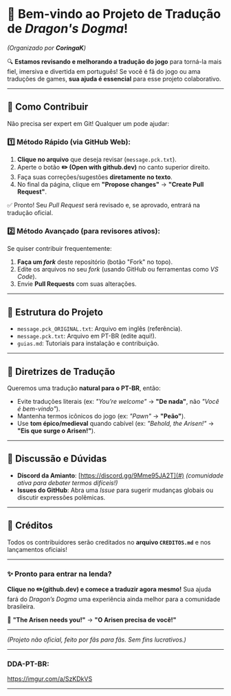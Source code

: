# **🐉 Bem-vindo ao Projeto de Tradução de *Dragon's Dogma*!**  
*(Organizado por **CoringaK**)*  

🔍 **Estamos revisando e melhorando a tradução do jogo** para torná-la mais fiel, imersiva e divertida em português! Se você é fã do jogo ou ama traduções de games, **sua ajuda é essencial** para esse projeto colaborativo.  

---

## **📌 Como Contribuir**  
Não precisa ser expert em Git! Qualquer um pode ajudar:  

### **1️⃣ Método Rápido (via GitHub Web):**  
1. **Clique no arquivo** que deseja revisar (`message.pck.txt`).  
2. Aperte o botão **✏️ (Open with github.dev)** no canto superior direito.  
3. Faça suas correções/sugestões **diretamente no texto**.  
4. No final da página, clique em **"Propose changes"** → **"Create Pull Request"**.  

✅ Pronto! Seu *Pull Request* será revisado e, se aprovado, entrará na tradução oficial.  

### **2️⃣ Método Avançado (para revisores ativos):**  
Se quiser contribuir frequentemente:  
1. **Faça um *fork*** deste repositório (botão "Fork" no topo).  
2. Edite os arquivos no seu *fork* (usando GitHub ou ferramentas como *VS Code*).  
3. Envie **Pull Requests** com suas alterações.  

---

## **📂 Estrutura do Projeto**  
- `message.pck_ORIGINAL.txt`: Arquivo em inglês (referência).  
- `message.pck.txt`: Arquivo em PT-BR (edite aqui!).  
- `guias.md`: Tutoriais para instalação e contribuição.  

---

## **🎯 Diretrizes de Tradução**  
Queremos uma tradução **natural para o PT-BR**, então:  
- Evite traduções literais (ex: *"You’re welcome"* → **"De nada"**, não *"Você é bem-vindo"*).  
- Mantenha termos icônicos do jogo (ex: *"Pawn"* → **"Peão"**).  
- Use **tom épico/medieval** quando cabível (ex: *"Behold, the Arisen!"* → **"Eis que surge o Arisen!"**).  

---

## **💬 Discussão e Dúvidas**  
- **Discord da Amianto**: [https://discord.gg/9Mme95JA2T](#) *(comunidade ativa para debater termos difíceis!)*  
- **Issues do GitHub**: Abra uma *Issue* para sugerir mudanças globais ou discutir expressões polêmicas.  

---

## **🙌 Créditos**  
Todos os contribuidores serão creditados no **arquivo `CREDITOS.md`** e nos lançamentos oficiais!  

---

### **✨ Pronto para entrar na lenda?**  
**Clique no ✏️(github.dev) e comece a traduzir agora mesmo!** Sua ajuda fará do *Dragon’s Dogma* uma experiência ainda melhor para a comunidade brasileira.  

🚀 **"The Arisen needs you!"** → **"O Arisen precisa de você!"**  

--- 

*(Projeto não oficial, feito por fãs para fãs. Sem fins lucrativos.)*  

---

### **DDA-PT-BR:**  


https://imgur.com/a/SzKDkVS

---
